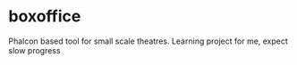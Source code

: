 # boxoffice
Phalcon based tool for small scale theatres.  Learning project for me, expect slow progress
